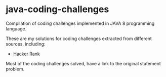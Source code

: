 # java-coding-challenges
Compilation of coding challenges implemented in JAVA 8 programming language.

These are my solutions for coding challenges extracted from different sources, including:

* [Hacker Rank](https://www.hackerrank.com)

Most of the coding challenges solved, have a link to the original statement problem.
